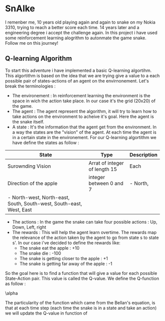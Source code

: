 # SnAIke

I remenber me, 10 years old playing again and again to snake on my Nokia 3310, trying to reach a better score each time. 14 years later and a engineering degree i accept the challenge again. In this project i have used some reinforcement learning alogrithm to autonmate the game snake. Follow me on this journey! 

## Q-learning Algorithm

To start this adventure i have implemented a basic Q-learning algortihm. This algortithm is based on the idea that we are trying give a value to a each possible pair of states-actions of an agent on the envirnonement. Let's break the terminologies : 
- The environement : In reinforcement learning the environment is the space in wich the action take place. In our case it's the grid (20x20) of the game.
- The agent : The agent represent the algorithm, it will try to learn how to take actions on the environment to acheive it's goal. Here the agent is the snake itself.
- A state : It's the information that the agent get from the environment. In a way the states are the "vision" of the agent. At each time the agent is in a certain state in the environement. For our Q-learning algortithm we have define the states as follow : 

| State | Type | Description |
| ------ | --- |----------- |
| Surownding Vision   | Arrat of integer of length 15 | Each  |
| Direction of the apple | integer between 0 and 7  | - North, 
                                                        - North-west, North-east, South, South-west, South-east, West, East |

- The actions : In the game the snake can take four possible actions : Up, Down, Left, right
- The rewards :  This will help the agent learn overtime. The rewards map the relevance of the action taken by the agent to go from state s to state s'. In our case i've decided to define the rewards like: 
    - The snake eat the apple : +10 
    - The snake die : -100 
    - The snake is getting closer to the apple : +1 
    - The snake is getting far away of the apple : -1 

So the goal here is to find a function that will give a value for each possible State-Action pair. This value is called the Q-value. We define the Q-function as follow : 

\alpha


The particularity of the function which came from the Bellan's equation, is that at each time step (each time the snake is in a state and take an action) we will update the Q-value in function of 
